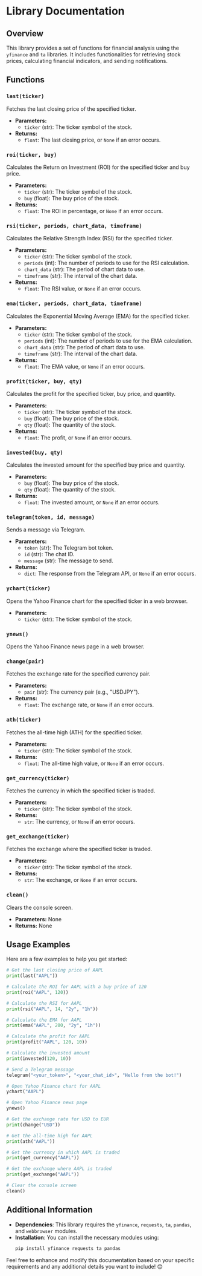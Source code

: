 # Library Documentation

## Overview
This library provides a set of functions for financial analysis using the `yfinance` and `ta` libraries. It includes functionalities for retrieving stock prices, calculating financial indicators, and sending notifications.

## Functions

### `last(ticker)`
Fetches the last closing price of the specified ticker.

- **Parameters:**
  - `ticker` (str): The ticker symbol of the stock.
- **Returns:**
  - `float`: The last closing price, or `None` if an error occurs.

### `roi(ticker, buy)`
Calculates the Return on Investment (ROI) for the specified ticker and buy price.

- **Parameters:**
  - `ticker` (str): The ticker symbol of the stock.
  - `buy` (float): The buy price of the stock.
- **Returns:**
  - `float`: The ROI in percentage, or `None` if an error occurs.

### `rsi(ticker, periods, chart_data, timeframe)`
Calculates the Relative Strength Index (RSI) for the specified ticker.

- **Parameters:**
  - `ticker` (str): The ticker symbol of the stock.
  - `periods` (int): The number of periods to use for the RSI calculation.
  - `chart_data` (str): The period of chart data to use.
  - `timeframe` (str): The interval of the chart data.
- **Returns:**
  - `float`: The RSI value, or `None` if an error occurs.

### `ema(ticker, periods, chart_data, timeframe)`
Calculates the Exponential Moving Average (EMA) for the specified ticker.

- **Parameters:**
  - `ticker` (str): The ticker symbol of the stock.
  - `periods` (int): The number of periods to use for the EMA calculation.
  - `chart_data` (str): The period of chart data to use.
  - `timeframe` (str): The interval of the chart data.
- **Returns:**
  - `float`: The EMA value, or `None` if an error occurs.

### `profit(ticker, buy, qty)`
Calculates the profit for the specified ticker, buy price, and quantity.

- **Parameters:**
  - `ticker` (str): The ticker symbol of the stock.
  - `buy` (float): The buy price of the stock.
  - `qty` (float): The quantity of the stock.
- **Returns:**
  - `float`: The profit, or `None` if an error occurs.

### `invested(buy, qty)`
Calculates the invested amount for the specified buy price and quantity.

- **Parameters:**
  - `buy` (float): The buy price of the stock.
  - `qty` (float): The quantity of the stock.
- **Returns:**
  - `float`: The invested amount, or `None` if an error occurs.

### `telegram(token, id, message)`
Sends a message via Telegram.

- **Parameters:**
  - `token` (str): The Telegram bot token.
  - `id` (str): The chat ID.
  - `message` (str): The message to send.
- **Returns:**
  - `dict`: The response from the Telegram API, or `None` if an error occurs.

### `ychart(ticker)`
Opens the Yahoo Finance chart for the specified ticker in a web browser.

- **Parameters:**
  - `ticker` (str): The ticker symbol of the stock.

### `ynews()`
Opens the Yahoo Finance news page in a web browser.

### `change(pair)`
Fetches the exchange rate for the specified currency pair.

- **Parameters:**
  - `pair` (str): The currency pair (e.g., "USDJPY").
- **Returns:**
  - `float`: The exchange rate, or `None` if an error occurs.

### `ath(ticker)`
Fetches the all-time high (ATH) for the specified ticker.

- **Parameters:**
  - `ticker` (str): The ticker symbol of the stock.
- **Returns:**
  - `float`: The all-time high value, or `None` if an error occurs.

### `get_currency(ticker)`
Fetches the currency in which the specified ticker is traded.

- **Parameters:**
  - `ticker` (str): The ticker symbol of the stock.
- **Returns:**
  - `str`: The currency, or `None` if an error occurs.

### `get_exchange(ticker)`
Fetches the exchange where the specified ticker is traded.

- **Parameters:**
  - `ticker` (str): The ticker symbol of the stock.
- **Returns:**
  - `str`: The exchange, or `None` if an error occurs.

### `clean()`
Clears the console screen.

- **Parameters:** None
- **Returns:** None

## Usage Examples

Here are a few examples to help you get started:

```python
# Get the last closing price of AAPL
print(last("AAPL"))

# Calculate the ROI for AAPL with a buy price of 120
print(roi("AAPL", 120))

# Calculate the RSI for AAPL
print(rsi("AAPL", 14, "2y", "1h"))

# Calculate the EMA for AAPL
print(ema("AAPL", 200, "2y", "1h"))

# Calculate the profit for AAPL
print(profit("AAPL", 120, 10))

# Calculate the invested amount
print(invested(120, 10))

# Send a Telegram message
telegram("<your_token>", "<your_chat_id>", "Hello from the bot!")

# Open Yahoo Finance chart for AAPL
ychart("AAPL")

# Open Yahoo Finance news page
ynews()

# Get the exchange rate for USD to EUR
print(change("USD"))

# Get the all-time high for AAPL
print(ath("AAPL"))

# Get the currency in which AAPL is traded
print(get_currency("AAPL"))

# Get the exchange where AAPL is traded
print(get_exchange("AAPL"))

# Clear the console screen
clean()
```

## Additional Information

- **Dependencies**: This library requires the `yfinance`, `requests`, `ta`, `pandas`, and `webbrowser` modules.
- **Installation**: You can install the necessary modules using:
  ```bash
  pip install yfinance requests ta pandas
  ```

Feel free to enhance and modify this documentation based on your specific requirements and any additional details you want to include! 😊
